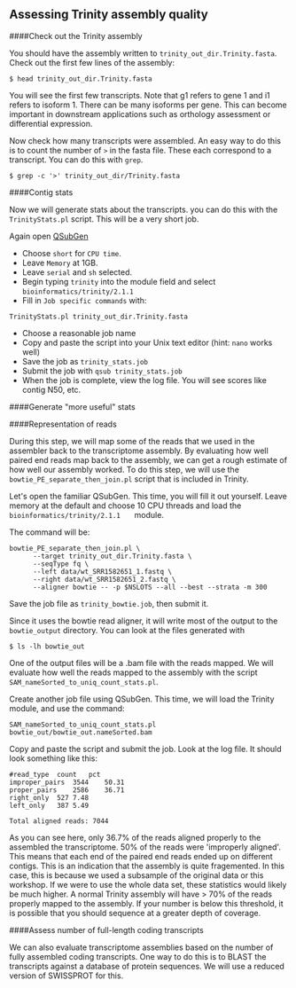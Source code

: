 ## Assessing Trinity assembly quality

####Check out the Trinity assembly

You should have the assembly written to ```trinity_out_dir.Trinity.fasta```. Check out the first few lines of the assembly:
```
$ head trinity_out_dir.Trinity.fasta
```

You will see the first few transcripts. Note that g1 refers to gene 1 and i1 refers to isoform 1. There can be many isoforms per gene. This can become important in downstream applications such as orthology assessment or differential expression.

Now check how many transcripts were assembled. An easy way to do this is to count the number of ```>``` in the fasta file. These each correspond to a transcript. You can do this with ```grep```.
```
$ grep -c '>' trinity_out_dir/Trinity.fasta
``` 
####Contig stats

Now we will generate stats about the transcripts. you can do this with the ```TrinityStats.pl``` script. This will be a very short job.

Again open [QSubGen](https://hydra-3.si.edu/tools/QSubGen)

- Choose ```short``` for ```CPU time```.
- Leave ```Memory``` at 1GB.
- Leave ```serial``` and ```sh``` selected.
- Begin typing ```trinity``` into the module field and select ```bioinformatics/trinity/2.1.1```
- Fill in ```Job specific commands``` with:
```
TrinityStats.pl trinity_out_dir.Trinity.fasta
```
- Choose a reasonable job name
- Copy and paste the script into your Unix text editor (hint: ```nano``` works well)
- Save the job as ```trinity_stats.job```
- Submit the job with ```qsub trinity_stats.job```
- When the job is complete, view the log file. You will see scores like contig N50, etc.

####Generate "more useful" stats

####Representation of reads

During this step, we will map some of the reads that we used in the assembler back to the transcriptome assembly. By evaluating how well paired end reads map back to the assembly, we can get a rough estimate of how well our assembly worked. To do this step, we will use the ```bowtie_PE_separate_then_join.pl``` script that is included in Trinity.

Let's open the familiar QSubGen. This time, you will fill it out yourself. Leave memory at the default and choose 10 CPU threads and load the ```bioinformatics/trinity/2.1.1	``` module.

The command will be:
```
bowtie_PE_separate_then_join.pl \
      --target trinity_out_dir.Trinity.fasta \
      --seqType fq \
      --left data/wt_SRR1582651_1.fastq \
      --right data/wt_SRR1582651_2.fastq \
      --aligner bowtie -- -p $NSLOTS --all --best --strata -m 300
```
Save the job file as ```trinity_bowtie.job```, then submit it.

Since it uses the bowtie read aligner, it will write most of the output to the ```bowtie_output``` directory. You can look at the files generated with

```
$ ls -lh bowtie_out
```
One of the output files will be a .bam file with the reads mapped. We will evaluate how well the reads mapped to the assembly with the script ```SAM_nameSorted_to_uniq_count_stats.pl```.

Create another job file using QSubGen. This time, we will load the Trinity module, and use the command:

```
SAM_nameSorted_to_uniq_count_stats.pl bowtie_out/bowtie_out.nameSorted.bam
```

Copy and paste the script and submit the job. Look at the log file. It should look something like this:

```
#read_type	count	pct
improper_pairs	3544	50.31
proper_pairs	2586	36.71
right_only	527	7.48
left_only	387	5.49

Total aligned reads: 7044

```

As you can see here, only 36.7% of the reads aligned properly to the assembled the transcriptome. 50% of the reads were 'improperly aligned'. This means that each end of the paired end reads ended up on different contigs. This is an indication that the assembly is quite fragemented. In this case, this is because we used a subsample of the original data or this workshop. If we were to use the whole data set, these statistics would likely be much higher. A normal Trinity assembly will have > 70% of the reads properly mapped to the assembly. If your number is below this threshold, it is possible that you should sequence at a greater depth of coverage.

####Assess number of full-length coding transcripts

We can also evaluate transcriptome assemblies based on the number of fully assembled coding transcripts. One way to do this is to BLAST the transcripts against a database of protein sequences. We will use a reduced version of SWISSPROT for this.